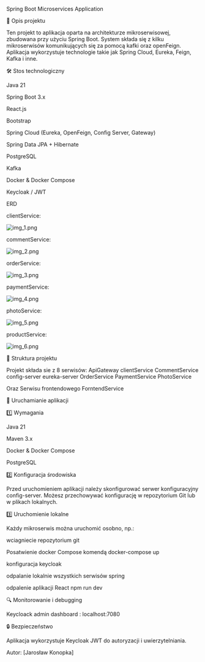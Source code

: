 Spring Boot Microservices Application

📌 Opis projektu

Ten projekt to aplikacja oparta na architekturze mikroserwisowej, zbudowana przy użyciu Spring Boot. System składa się z kilku mikroserwisów komunikujących się za pomocą kafki oraz openFeign. Aplikacja wykorzystuje technologie takie jak Spring Cloud, Eureka, Feign, Kafka i inne.

🛠 Stos technologiczny

Java 21

Spring Boot 3.x

React.js

Bootstrap

Spring Cloud (Eureka, OpenFeign, Config Server, Gateway)

Spring Data JPA + Hibernate

PostgreSQL

Kafka

Docker & Docker Compose

Keycloak / JWT




ERD

clientService: 

![img_1.png](img_1.png)

commentService:

![img_2.png](img_2.png)

orderService:

![img_3.png](img_3.png)

paymentService:

![img_4.png](img_4.png)

photoService:

![img_5.png](img_5.png)

productService:

![img_6.png](img_6.png)


📂 Struktura projektu

Projekt składa sie z 8 serwisów:
ApiGateway
clientService
CommentService
config-server 
eureka-server
OrderService
PaymentService
PhotoService

Oraz Serwisu frontendowego
ForntendService


🚀 Uruchamianie aplikacji

1️⃣ Wymagania

Java 21

Maven 3.x

Docker & Docker Compose 

PostgreSQL

2️⃣ Konfiguracja środowiska

Przed uruchomieniem aplikacji należy skonfigurować serwer konfiguracyjny config-server. Możesz przechowywać konfigurację w repozytorium Git lub w plikach lokalnych.

3️⃣ Uruchomienie lokalne

Każdy mikroserwis można uruchomić osobno, np.:

wciagniecie repozytorium git

Posatwienie docker Compose komendą docker-compose up

konfiguracja keycloak

odpalanie lokalnie wszystkich serwisów spring

odpalenie aplikacji React npm run dev



🔍 Monitorowanie i debugging

Keycloack admin dashboard : localhost:7080


🔒 Bezpieczeństwo

Aplikacja wykorzystuje Keycloak JWT do autoryzacji i uwierzytelniania.





Autor: [Jarosław Konopka]


